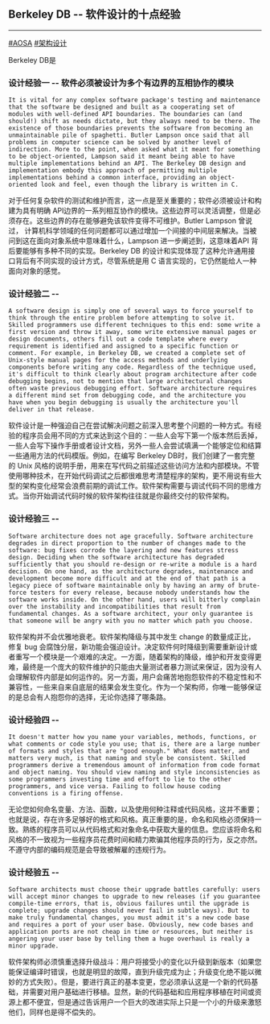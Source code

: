 ## Berkeley DB -- 软件设计的十点经验

----
[#AOSA]() [#架构设计]()

Berkeley DB是

### 设计经验一 -- 软件必须被设计为多个有边界的互相协作的模块
```
It is vital for any complex software package's testing and maintenance that the software be designed and built as a cooperating set of modules with well-defined API boundaries. The boundaries can (and should!) shift as needs dictate, but they always need to be there. The existence of those boundaries prevents the software from becoming an unmaintainable pile of spaghetti. Butler Lampson once said that all problems in computer science can be solved by another level of indirection. More to the point, when asked what it meant for something to be object-oriented, Lampson said it meant being able to have multiple implementations behind an API. The Berkeley DB design and implementation embody this approach of permitting multiple implementations behind a common interface, providing an object-oriented look and feel, even though the library is written in C.
```
对于任何复杂软件的测试和维护而言，这一点是至关重要的；软件必须被设计和构建为具有明确 API边界的一系列相互协作的模块。这些边界可以灵活调整，但是必须存在。这些边界的存在能够避免该软件变得不可维护。Butler Lampson 曾说过， 计算机科学领域的任何问题都可以通过增加一个间接的中间层来解决。当被问到这在面向对象系统中意味着什么，Lampson 进一步阐述到，这意味着API 背后要能够有多种不同的实现。Berkeley DB 的设计和实现体现了这种允许通用接口背后有不同实现的设计方式，尽管系统是用 C 语言实现的，它仍然能给人一种面向对象的感觉。

### 设计经验二 -- 
```
A software design is simply one of several ways to force yourself to think through the entire problem before attempting to solve it. Skilled programmers use different techniques to this end: some write a first version and throw it away, some write extensive manual pages or design documents, others fill out a code template where every requirement is identified and assigned to a specific function or comment. For example, in Berkeley DB, we created a complete set of Unix-style manual pages for the access methods and underlying components before writing any code. Regardless of the technique used, it's difficult to think clearly about program architecture after code debugging begins, not to mention that large architectural changes often waste previous debugging effort. Software architecture requires a different mind set from debugging code, and the architecture you have when you begin debugging is usually the architecture you'll deliver in that release.
```
软件设计是一种强迫自己在尝试解决问题之前深入思考整个问题的一种方式。有经验的程序员会用不同的方式来达到这个目的：一些人会写下第一个版本然后丢掉，一些人会写下操作手册或者设计文档，另外一些人会尝试填满一个能够定位和结算一些通用方法的代码模版。例如，在编写 Berkeley DB时，我们创建了一套完整的 Unix 风格的说明手册，用来在写代码之前描述这些访问方法和内部模块。不管使用哪种技术，在开始代码调试之后都很难思考清楚程序的架构，更不用说有些大型的架构变化经常会浪费前期的调试工作。软件架构需要与调试代码不同的思维方式。当你开始调试代码时候的软件架构往往就是你最终交付的软件架构。

### 设计经验三 -- 
```
Software architecture does not age gracefully. Software architecture degrades in direct proportion to the number of changes made to the software: bug fixes corrode the layering and new features stress design. Deciding when the software architecture has degraded sufficiently that you should re-design or re-write a module is a hard decision. On one hand, as the architecture degrades, maintenance and development become more difficult and at the end of that path is a legacy piece of software maintainable only by having an army of brute-force testers for every release, because nobody understands how the software works inside. On the other hand, users will bitterly complain over the instability and incompatibilities that result from fundamental changes. As a software architect, your only guarantee is that someone will be angry with you no matter which path you choose.
```
软件架构并不会优雅地衰老。软件架构降级与其中发生 change 的数量成正比，修复 bug 会腐蚀分层，新功能会强迫设计。决定软件何时降级到需要重新设计或者重写一个模块是一个艰难的决定。一方面，随着架构的降级，维护和开发变得更难，最终是一个庞大的软件维护的只能由大量测试者暴力测试来保证，因为没有人会理解软件内部是如何运作的。另一方面，用户会痛苦地抱怨软件的不稳定性和不兼容性，一些来自来自底层的结果会发生变化。作为一个架构师，你唯一能够保证的是总会有人抱怨你的选择，无论你选择了哪条路。

### 设计经验四 --
```
It doesn't matter how you name your variables, methods, functions, or what comments or code style you use; that is, there are a large number of formats and styles that are "good enough." What does matter, and matters very much, is that naming and style be consistent. Skilled programmers derive a tremendous amount of information from code format and object naming. You should view naming and style inconsistencies as some programmers investing time and effort to lie to the other programmers, and vice versa. Failing to follow house coding conventions is a firing offense.
```
无论您如何命名变量、方法、函数，以及使用何种注释或代码风格，这并不重要；也就是说，存在许多足够好的格式和风格。真正重要的是，命名和风格必须保持一致。熟练的程序员可以从代码格式和对象命名中获取大量的信息。您应该将命名和风格的不一致视为一些程序员花费时间和精力欺骗其他程序员的行为，反之亦然。不遵守内部的编码规范是会导致被解雇的违规行为。

### 设计经验五 --
```
Software architects must choose their upgrade battles carefully: users will accept minor changes to upgrade to new releases (if you guarantee compile-time errors, that is, obvious failures until the upgrade is complete; upgrade changes should never fail in subtle ways). But to make truly fundamental changes, you must admit it's a new code base and requires a port of your user base. Obviously, new code bases and application ports are not cheap in time or resources, but neither is angering your user base by telling them a huge overhaul is really a minor upgrade.
```
软件架构师必须慎重选择升级战斗：用户将接受小的变化以升级到新版本（如果您能保证编译时错误，也就是明显的故障，直到升级完成为止；升级变化绝不能以微妙的方式失败）。但是，要进行真正的基本变更，您必须承认这是一个新的代码基础，并需要对用户基础进行移植。显然，新的代码基础和应用程序移植在时间或资源上都不便宜，但是通过告诉用户一个巨大的改进实际上只是一个小的升级来激怒他们，同样也是得不偿失的。